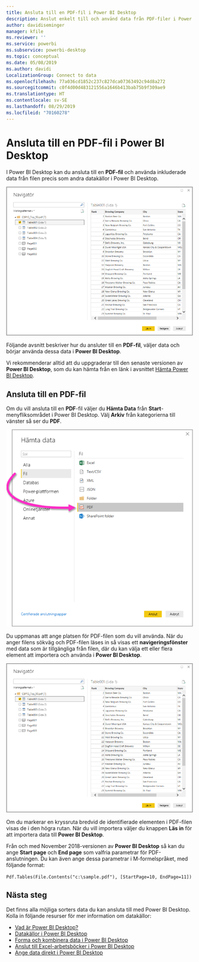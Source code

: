 ```yaml
---
title: Ansluta till en PDF-fil i Power BI Desktop
description: Anslut enkelt till och använd data från PDF-filer i Power BI Desktop
author: davidiseminger
manager: kfile
ms.reviewer: ''
ms.service: powerbi
ms.subservice: powerbi-desktop
ms.topic: conceptual
ms.date: 05/08/2019
ms.author: davidi
LocalizationGroup: Connect to data
ms.openlocfilehash: 77a036cd1852c237c827dca07363492c94d8a272
ms.sourcegitcommit: c0f4d00d483121556a1646b413bab75b9f309ae9
ms.translationtype: HT
ms.contentlocale: sv-SE
ms.lasthandoff: 08/29/2019
ms.locfileid: "70160278"
---
```

# <a name="connect-to-a-pdf-file-in-power-bi-desktop"></a>Ansluta till en PDF-fil i Power BI Desktop
I Power BI Desktop kan du ansluta till en **PDF-fil** och använda inkluderade data från filen precis som andra datakällor i Power BI Desktop.

![Ansluta till data i PDF-filer](media/desktop-connect-pdf/connect-pdf-04.png)

Följande avsnitt beskriver hur du ansluter till en **PDF-fil**, väljer data och börjar använda dessa data i **Power BI Desktop**.

Vi rekommenderar alltid att du uppgraderar till den senaste versionen av **Power BI Desktop**, som du kan hämta från en länk i avsnittet [Hämta Power BI Desktop](desktop-get-the-desktop.md). 

## <a name="connect-to-a-pdf-file"></a>Ansluta till en PDF-fil
Om du vill ansluta till en **PDF**-fil väljer du **Hämta Data** från **Start**-menyfliksområdet i Power BI Desktop. Välj **Arkiv** från kategorierna till vänster så ser du **PDF**.

![Välj PDF från Hämta data](media/desktop-connect-pdf/connect-pdf-01.png)

Du uppmanas att ange platsen för PDF-filen som du vill använda. När du anger filens sökväg och PDF-filen läses in så visas ett **navigeringsfönster** med data som är tillgängliga från filen, där du kan välja ett eller flera element att importera och använda i **Power BI Desktop**.

![Ansluta till data i PDF-filer](media/desktop-connect-pdf/connect-pdf-04.png)

Om du markerar en kryssruta bredvid de identifierade elementen i PDF-filen visas de i den högra rutan. När du vill importera väljer du knappen **Läs in** för att importera data till **Power BI Desktop**.

Från och med November 2018-versionen av **Power BI Desktop** så kan du ange **Start page** och **End page** som valfria parametrar för PDF-anslutningen. Du kan även ange dessa parametrar i M-formelspråket, med följande format:

`Pdf.Tables(File.Contents("c:\sample.pdf"), [StartPage=10, EndPage=11])`


## <a name="next-steps"></a>Nästa steg
Det finns alla möjliga sorters data du kan ansluta till med Power BI Desktop. Kolla in följande resurser för mer information om datakällor:

* [Vad är Power BI Desktop?](desktop-what-is-desktop.md)
* [Datakällor i Power BI Desktop](desktop-data-sources.md)
* [Forma och kombinera data i Power BI Desktop](desktop-shape-and-combine-data.md)
* [Anslut till Excel-arbetsböcker i Power BI Desktop](desktop-connect-excel.md)   
* [Ange data direkt i Power BI Desktop](desktop-enter-data-directly-into-desktop.md)   

